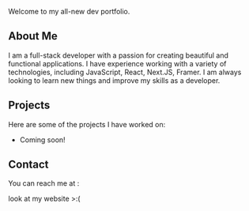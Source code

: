Welcome to my all-new dev portfolio.

## About Me

I am a full-stack developer with a passion for creating beautiful and functional applications. I have experience working with a variety of technologies, including JavaScript, React, Next.JS, Framer. I am always looking to learn new things and improve my skills as a developer.

## Projects

Here are some of the projects I have worked on:

- Coming soon!

## Contact

You can reach me at :

look at my website >:(